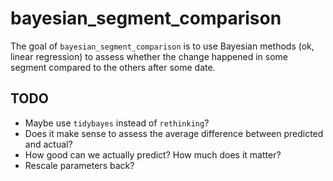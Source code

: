 # bayesian_segment_comparison

The goal of `bayesian_segment_comparison` is to use Bayesian methods (ok, linear regression) to assess whether the change happened in some segment compared to the others after some date. 

## TODO

* Maybe use `tidybayes` instead of `rethinking`?
* Does it make sense to assess the average difference between predicted and actual?
* How good can we actually predict? How much does it matter?
* Rescale parameters back?